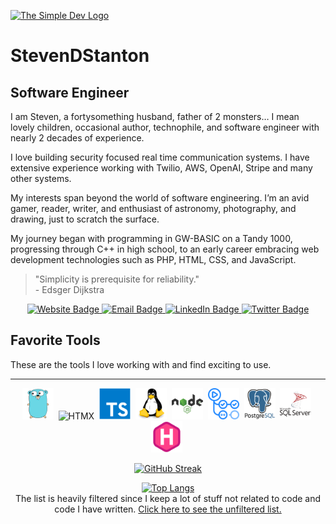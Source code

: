 [![The Simple Dev Logo](https://cdn.thesimpledev.com/images/The-Simple-Dev-Youtube-Header.webp)](https://thesimpledev.com)

# StevenDStanton
## Software Engineer

I am Steven, a fortysomething husband, father of 2 monsters… I mean lovely children, occasional author, technophile, and software engineer with nearly 2 decades of experience.

I love building security focused real time communication systems. I have extensive experience working with Twilio, AWS, OpenAI, Stripe and many other systems. 

My interests span beyond the world of software engineering. I’m an avid gamer, reader, writer, and enthusiast of astronomy, photography, and drawing, just to scratch the surface.

My journey began with programming in GW-BASIC on a Tandy 1000, progressing through C++ in high school, to an early career embracing web development technologies such as PHP, HTML, CSS, and JavaScript.

> "Simplicity is prerequisite for reliability."  
> \- Edsger Dijkstra 

<!-- Social Badges -->
<p align="center">
  <a href="https://thesimpledev.com">
    <img src="https://img.shields.io/badge/Website-0A0A0A?style=for-the-badge&logo=safari&logoColor=white" alt="Website Badge"/>
  </a>
  <a href="mailto:steven@thesimpledev.com">
    <img src="https://img.shields.io/badge/Email-D14836?style=for-the-badge&logo=gmail&logoColor=white" alt="Email Badge"/>
  </a>
  <a href="https://www.linkedin.com/in/stevendstanton/">
    <img src="https://img.shields.io/badge/LinkedIn-0077B5?style=for-the-badge&logo=linkedin&logoColor=white" alt="LinkedIn Badge"/>
  </a>
  <a href="https://twitter.com/stevendstanton">
    <img src="https://img.shields.io/badge/Twitter-1DA1F2?style=for-the-badge&logo=twitter&logoColor=white" alt="Twitter Badge"/>
  </a>
</p>

## Favorite Tools
These are the tools I love working with and find exciting to use.

---

<!-- Tech Stack Icons -->
<p align="center">
  <img src="https://github.com/devicons/devicon/blob/master/icons/go/go-original.svg" title="Go" alt="Go" width="50" height="50"/>&nbsp;
  <img src="https://github.com/bigskysoftware/htmx/blob/master/www/static/img/htmx_logo.1.png" title="HTMX" alt="HTMX" width="150" height="50"/>&nbsp;
  <img src="https://github.com/devicons/devicon/blob/master/icons/typescript/typescript-original.svg" title="TypeScript" alt="TypeScript" width="50" height="50"/>&nbsp;
  <img src="https://github.com/devicons/devicon/blob/master/icons/linux/linux-original.svg" title="Linux" alt="Linux" width="50" height="50"/>&nbsp;
  <img src="https://github.com/devicons/devicon/blob/master/icons/nodejs/nodejs-original-wordmark.svg" title="NodeJS" alt="NodeJS" width="50" height="50"/>&nbsp;
  <img src="https://github.com/devicons/devicon/blob/master/icons/githubactions/githubactions-original.svg" title="GitHub Actions" alt="GitHub Actions" width="50" height="50"/>&nbsp;
  <img src="https://github.com/devicons/devicon/blob/master/icons/postgresql/postgresql-original-wordmark.svg" title="PostgreSQL" alt="PostgreSQL" width="50" height="50"/>&nbsp;
  <img src="https://github.com/devicons/devicon/blob/master/icons/microsoftsqlserver/microsoftsqlserver-original-wordmark.svg" title="MSSQL Server" alt="SQL Server" width="50" height="50"/>&nbsp;
  <img src="https://github.com/devicons/devicon/blob/master/icons/hugo/hugo-original.svg" title="Hugo" alt="Hugo" width="50" height="50"/>&nbsp;
  
  
</p>



<!-- GitHub Stats -->
<p align="center">
  <a href="https://git.io/streak-stats">
    <img src="http://github-readme-streak-stats.herokuapp.com?user=StevenDStanton&theme=dark&background=000000" alt="GitHub Streak"/>
  </a>
</p>
<p align="center">
  <a href="https://github-readme-stats-ashen-six-86.vercel.app/api/top-langs/?username=StevenDStanton&theme=vision-friendly-dark&langs_count=10&hide=html,css,scss,ShaderLab,Handlebars,Mathematica,HLSL,PowerShell,Makefile,EJS,Vue,Less,Dockerfile,Rich%20Text%20Format,Shell,GDScript&exclude_repo=writing,writing-archived,art,github-readme-stats,thesimpledev.com,vim-linux,nvim,nvim-old,GorillaGodsVR,GameDevTest,apt-old,codingchallanges,cs-intro,chatnet" target="_new">
    <img src="https://github-readme-stats-ashen-six-86.vercel.app/api/top-langs/?username=StevenDStanton&theme=vision-friendly-dark&langs_count=10&hide=html,css,scss,ShaderLab,Handlebars,Mathematica,HLSL,PowerShell,Makefile,EJS,Vue,Less,Dockerfile,Rich%20Text%20Format,Shell,GDScript&exclude_repo=writing,writing-archived,art,github-readme-stats,thesimpledev.com,vim-linux,nvim,nvim-old,GorillaGodsVR,GameDevTest,apt-old,codingchallanges,cs-intro,chatnet" alt="Top Langs"/>
  </a>
  <br />
  The list is heavily filtered since I keep a lot of stuff not related to code and code I have written.  <a href="https://github-readme-stats-ashen-six-86.vercel.app/api/top-langs/?username=StevenDStanton&theme=vision-friendly-dark&langs_count=25" target="_BLANK">Click here to see the unfiltered list.</a>
</p>


